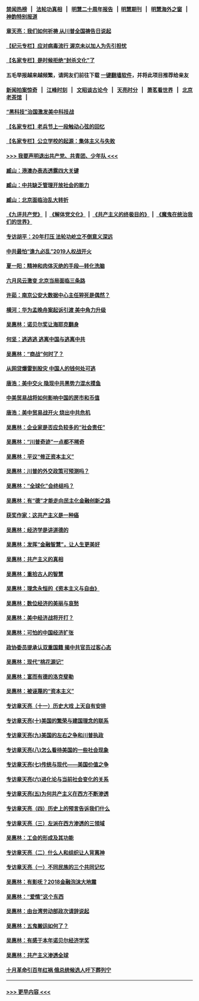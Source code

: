#### [禁闻热榜](热点新闻.md?=0)  &nbsp;&nbsp;|&nbsp;&nbsp; [法轮功真相](https://github.com/gfw-breaker/truth/blob/master/README.md?=0) &nbsp;&nbsp;|&nbsp;&nbsp; [明慧二十周年报告](https://github.com/gfw-breaker/mh-reports/blob/master/README.md?=0) &nbsp;&nbsp;|&nbsp;&nbsp;[明慧期刊](https://github.com/gfw-breaker/mh-qikan) &nbsp;&nbsp;|&nbsp;&nbsp; [明慧海外之窗](https://github.com/gfw-breaker/mh-news/blob/master/README.md?=0) &nbsp;&nbsp;|&nbsp;&nbsp; [神韵特别报道](https://github.com/gfw-breaker/mh-news/blob/master/shenyun.md?=0)
#### [章天亮：我们如何祈祷 从川普全国祷告日说起](../pages/nsc423/n11944627.md?t=03190231) 
#### [【纪元专栏】应对病毒流行 渥京未以加人为先引担忧](../pages/nsc423/n11875714.md?t=03190231) 
#### [【名家专栏】是时候拒绝“封杀文化”了](../pages/nsc423/n11814093.md?t=03190231) 
#### 五毛举报越来越频繁，请网友们前往下载 [一键翻墙软件](https://github.com/gfw-breaker/ssr-accounts)，并将此项目推荐给亲友
#### [新闻拍案惊奇](https://github.com/gfw-breaker/banned-news/blob/master/pages/link4.md) &nbsp;&nbsp;|&nbsp;&nbsp; [江峰时刻](https://github.com/gfw-breaker/banned-news/blob/master/pages/link4.md) &nbsp;&nbsp;|&nbsp;&nbsp; [文昭谈古论今](https://github.com/gfw-breaker/banned-news/blob/master/pages/link4.md) &nbsp;&nbsp;|&nbsp;&nbsp; [天亮时分](https://github.com/gfw-breaker/banned-news/blob/master/pages/link4.md) &nbsp;&nbsp;|&nbsp;&nbsp; [萧茗看世界](https://github.com/gfw-breaker/banned-news/blob/master/pages/link4.md) &nbsp;&nbsp;|&nbsp;&nbsp; [北京老茶馆](https://github.com/gfw-breaker/banned-news/blob/master/pages/link4.md) &nbsp;&nbsp;|&nbsp;&nbsp; 
#### [“黑科技”治国激发美中科技战](../pages/nsc423/n11638056.md?t=03190231) 
#### [【名家专栏】老兵节上一段触动心弦的回忆](../pages/nsc423/n11646016.md?t=03190231) 
#### [【名家专栏】公立学校的起源：集体主义与失败](../pages/nsc423/n11601833.md?t=03190231) 
#### [>>> 我要声明退出共产党、共青团、少年队 <<<](https://github.com/begood0513/goodnews/blob/master/quit/letter.md) 
#### [臧山：港澳办表态透露四大关键](../pages/nsc423/n11421628.md?t=03190231) 
#### [臧山：中共缺乏管理开放社会的能力](../pages/nsc423/n11407457.md?t=03190231) 
#### [臧山：北京面临治乱大转折](../pages/nsc423/n11406895.md?t=03190231) 
#### [《九评共产党》](https://github.com/begood0513/9ping.md/blob/master/README.md) &nbsp;|&nbsp; [《解体党文化》](../../../../jtdwh.md/blob/master/README.md)  &nbsp;|&nbsp; [《共产主义的终极目的》](../../../../gczydzjmd.md/blob/master/README.md) &nbsp;|&nbsp; [《魔鬼在统治我们的世界》](../../../../mgztzwmdsj.md/blob/master/README.md) 
#### [专访胡平：20年打压 法轮功屹立不倒意义深远](../pages/nsc423/n11398800.md?t=03190231) 
#### [中共最怕“逢九必乱”2019人权战开火](../pages/nsc423/n11385248.md?t=03190231) 
#### [夏一阳：精神和肉体灭绝的手段—转化洗脑](../pages/nsc423/n11368250.md?t=03190231) 
#### [六月风云激变 北京当局面临三条路](../pages/nsc423/n11313668.md?t=03190231) 
#### [许茹：南京公安大数据中心主任猝死是偶然？](../pages/nsc423/n11064744.md?t=03190231) 
#### [横河：华为孟晚舟案起诉引渡 美中角力升级](../pages/nsc423/n11027230.md?t=03190231) 
#### [吴惠林：诺贝尔奖让海耶克翻身](../pages/nsc423/n10890049.md?t=03190231) 
#### [何坚：逃逃逃 逃离中国与逃离中共](../pages/nsc423/n10592891.md?t=03190231) 
#### [吴惠林：“商战”何时了？](../pages/nsc423/n10573558.md?t=03190231) 
#### [从网贷爆雷到股灾 中国人的钱何处可逃](../pages/nsc423/n10572800.md?t=03190231) 
#### [唐浩：美中交火 隐现中共黑势力混水摸鱼](../pages/nsc423/n10544040.md?t=03190231) 
#### [中美贸易战将如何影响中国的房市和币值](../pages/nsc423/n10543697.md?t=03190231) 
#### [唐浩：美中贸易战开火 烧出中共危机](../pages/nsc423/n10540126.md?t=03190231) 
#### [吴惠林：企业家是否应负较多的“社会责任”](../pages/nsc423/n10535022.md?t=03190231) 
#### [吴惠林：“川普奇迹”一点都不稀奇](../pages/nsc423/n10512808.md?t=03190231) 
#### [吴惠林：平议“修正资本主义”](../pages/nsc423/n10495724.md?t=03190231) 
#### [吴惠林：川普的外交政策可预测吗？](../pages/nsc423/n10462387.md?t=03190231) 
#### [吴惠林：“全球化”会终结吗？](../pages/nsc423/n10452838.md?t=03190231) 
#### [吴惠林：有“德”才能走向民主化金融创新之路](../pages/nsc423/n10432292.md?t=03190231) 
#### [获奖作家：这共产主义是一种癌](../pages/nsc423/n10431541.md?t=03190231) 
#### [吴惠林：经济学是讲道德的](../pages/nsc423/n10398014.md?t=03190231) 
#### [吴惠林：发挥“金融智慧”，让人生更美好](../pages/nsc423/n10375019.md?t=03190231) 
#### [吴惠林：共产主义的真相](../pages/nsc423/n10351394.md?t=03190231) 
#### [吴惠林：重拾古人的智慧](../pages/nsc423/n10337691.md?t=03190231) 
#### [吴惠林：理念永恒的《资本主义与自由》](../pages/nsc423/n10316274.md?t=03190231) 
#### [吴惠林：数位经济的美丽与哀愁](../pages/nsc423/n10292946.md?t=03190231) 
#### [吴惠林：美中经济战将开打？](../pages/nsc423/n10258825.md?t=03190231) 
#### [吴惠林：可怕的中国经济扩张](../pages/nsc423/n10219147.md?t=03190231) 
#### [政协委员提承认双重国籍 揭中共官员过客心态](../pages/nsc423/n10208809.md?t=03190231) 
#### [吴惠林：现代“桃花源记”](../pages/nsc423/n10185234.md?t=03190231) 
#### [吴惠林：富而有德的洛克斐勒](../pages/nsc423/n10142264.md?t=03190231) 
#### [吴惠林：被诬蔑的“资本主义”](../pages/nsc423/n10124816.md?t=03190231) 
#### [专访章天亮（十一）历史大戏 上天自有安排](../pages/nsc423/n10094905.md?t=03190231) 
#### [专访章天亮(十)美国的繁荣与建国理念的联系](../pages/nsc423/n10094899.md?t=03190231) 
#### [专访章天亮(九)美国的左右之争和川普执政](../pages/nsc423/n10094889.md?t=03190231) 
#### [专访章天亮(八)怎么看待美国的一些社会现象](../pages/nsc423/n10094857.md?t=03190231) 
#### [专访章天亮(七)传统与现代——美国价值之争](../pages/nsc423/n10093140.md?t=03190231) 
#### [专访章天亮(六)进化论与当前社会变化的关系](../pages/nsc423/n10092036.md?t=03190231) 
#### [专访章天亮(五)为何共产主义在西方不断渗透](../pages/nsc423/n10083620.md?t=03190231) 
#### [专访章天亮（四）历史上的预言告诉我们什么](../pages/nsc423/n10083606.md?t=03190231) 
#### [专访章天亮（三）左派在西方渗透的三领域](../pages/nsc423/n10081115.md?t=03190231) 
#### [吴惠林：工会的形成及其功能](../pages/nsc423/n10080633.md?t=03190231) 
#### [专访章天亮（二）什么人和组织让人背离神](../pages/nsc423/n10076637.md?t=03190231) 
#### [专访章天亮（一）不同民族的三个共同记忆](../pages/nsc423/n10074188.md?t=03190231) 
#### [吴惠林：有影呒？2018金融泡沫大地震](../pages/nsc423/n10040534.md?t=03190231) 
#### [吴惠林：“爱情”这个东西](../pages/nsc423/n10019423.md?t=03190231) 
#### [吴惠林：由台湾劳动部政次请辞说起](../pages/nsc423/n9979679.md?t=03190231) 
#### [吴惠林：五鬼搬运如何了？](../pages/nsc423/n9925338.md?t=03190231) 
#### [吴惠林：有感于本年诺贝尔经济学奖](../pages/nsc423/n9871883.md?t=03190231) 
#### [吴惠林：共产主义渗透全球](../pages/nsc423/n9812748.md?t=03190231) 
#### [十月革命引百年红祸 俄总统候选人吁下葬列宁](../pages/nsc423/n9810182.md?t=03190231) 

----
#### [ >>> 更早内容 <<< ](../indexes/nsc423-earlier.md)
